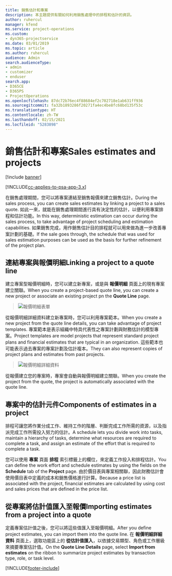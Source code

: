 ```yaml
---
title: 銷售估計和專案
description: 本主題提供有關如何利用銷售處理中的排程和估計的資訊。
author: ruhercul
manager: kfend
ms.service: project-operations
ms.custom:
- dyn365-projectservice
ms.date: 03/01/2019
ms.topic: article
ms.author: ruhercul
audience: Admin
search.audienceType:
- admin
- customizer
- enduser
search.app:
- D365CE
- D365PS
- ProjectOperations
ms.openlocfilehash: 87dc72b76ec4f88684ef2c702718e1ab631ff936
ms.sourcegitcommit: fa32b1893286f20271fa4ec4be8fc68bd135f53c
ms.translationtype: HT
ms.contentlocale: zh-TW
ms.lasthandoff: 02/15/2021
ms.locfileid: "5283898"
---
```

# <a name="sales-estimates-and-projects"></a><span data-ttu-id="1ae29-103">銷售估計和專案</span><span class="sxs-lookup"><span data-stu-id="1ae29-103">Sales estimates and projects</span></span>

[!include [banner](../includes/psa-now-project-operations.md)]

[!INCLUDE[cc-applies-to-psa-app-3.x](../includes/cc-applies-to-psa-app-3x.md)]

<span data-ttu-id="1ae29-104">在銷售處理期間，您可以將專案連結至銷售報價來建立銷售估計。</span><span class="sxs-lookup"><span data-stu-id="1ae29-104">During the sales process, you can create sales estimates by linking a project to a sales quote.</span></span> <span data-ttu-id="1ae29-105">如此一來，就能在銷售處理期間進行具有決定性的估計，以便利用專案排程和估計功能。</span><span class="sxs-lookup"><span data-stu-id="1ae29-105">In this way, deterministic estimation can occur during the sales process, to take advantage of project scheduling and estimation capabilities.</span></span> <span data-ttu-id="1ae29-106">如果銷售完成，用作銷售估計目的排程就可以用來做為進一步改善專案計劃的基礎。</span><span class="sxs-lookup"><span data-stu-id="1ae29-106">If the sale goes through, the schedule that was used for sales estimation purposes can be used as the basis for further refinement of the project plan.</span></span>

## <a name="linking-a-project-to-a-quote-line"></a><span data-ttu-id="1ae29-107">連結專案與報價明細</span><span class="sxs-lookup"><span data-stu-id="1ae29-107">Linking a project to a quote line</span></span>

<span data-ttu-id="1ae29-108">建立專案型報價明細時，您可以建立新專案，或是與 **報價明細** 頁面上的現有專案建立關聯。</span><span class="sxs-lookup"><span data-stu-id="1ae29-108">When you create a project-based quote line, you can create a new project or associate an existing project pn the **Quote Line** page.</span></span> 

> ![報價明細表單](media/project-8.png)
 
<span data-ttu-id="1ae29-110">從報價明細詳細資料建立新專案時，您可以利用專案範本。</span><span class="sxs-lookup"><span data-stu-id="1ae29-110">When you create a new project from the quote line details, you can take advantage of project templates.</span></span> <span data-ttu-id="1ae29-111">專案範本是表示組織中特具代表性之專案計劃與財務估計的模型專案。</span><span class="sxs-lookup"><span data-stu-id="1ae29-111">Project templates are model projects that represent standard project plans and financial estimates that are typical in an organization.</span></span> <span data-ttu-id="1ae29-112">這些範本也可能表示過去專案的專案計劃及估計複本。</span><span class="sxs-lookup"><span data-stu-id="1ae29-112">They can also represent copies of project plans and estimates from past projects.</span></span>

> ![報價明細詳細資料](media/project-9.png)
  
<span data-ttu-id="1ae29-114">從報價建立您的專案時，專案會自動與報價明細建立關聯。</span><span class="sxs-lookup"><span data-stu-id="1ae29-114">When you create the project from the quote, the project is automatically associated with the quote line.</span></span>

## <a name="components-of-estimates-in-a-project"></a><span data-ttu-id="1ae29-115">專案中的估計元件</span><span class="sxs-lookup"><span data-stu-id="1ae29-115">Components of estimates in a project</span></span>

<span data-ttu-id="1ae29-116">排程可讓您將作業分成工作、維持工作的階層、判斷完成工作所需的資源，以及指派完成工作所需投入努力的估計。</span><span class="sxs-lookup"><span data-stu-id="1ae29-116">A schedule lets you divide work into tasks, maintain a hierarchy of tasks, determine what resources are required to complete a task, and assign an estimate of the effort that is required to complete a task.</span></span>

<span data-ttu-id="1ae29-117">您可以使用 **專案** 頁面 **排程** 索引標籤上的欄位，來定義工作投入和排程估計。</span><span class="sxs-lookup"><span data-stu-id="1ae29-117">You can define the work effort and schedule estimates by using the fields on the **Schedule** tab of the **Project** page.</span></span> <span data-ttu-id="1ae29-118">由於價目表與專案相關聯，因此財務估計會使用價目表中定義的成本和銷售價格進行計算。</span><span class="sxs-lookup"><span data-stu-id="1ae29-118">Because a price list is associated with the project, financial estimates are calculated by using cost and sales prices that are defined in the price list.</span></span>

## <a name="importing-estimates-from-a-project-into-a-quote"></a><span data-ttu-id="1ae29-119">從專案將估計值匯入至報價</span><span class="sxs-lookup"><span data-stu-id="1ae29-119">Importing estimates from a project into a quote</span></span>

<span data-ttu-id="1ae29-120">定義專案估計值之後，您可以將這些值匯入至報價明細。</span><span class="sxs-lookup"><span data-stu-id="1ae29-120">After you define project estimates, you can import them into the quote line.</span></span> <span data-ttu-id="1ae29-121">在 **報價明細詳細資料** 頁面上，選取功能區上的 **從估計值匯入**，以依據交易類型、角色或工作層級來摘要專案估計值。</span><span class="sxs-lookup"><span data-stu-id="1ae29-121">On the **Quote Line Details** page, select **Import from estimates** on the ribbon to summarize project estimates by transaction type, role, or task level.</span></span>


[!INCLUDE[footer-include](../includes/footer-banner.md)]